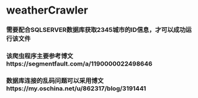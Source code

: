 # weatherCrawler
### 需要配合SQLSERVER数据库获取2345城市的ID信息，才可以成功运行该文件
### 该爬虫程序主要参考博文https://segmentfault.com/a/1190000022498646
### 数据库连接的乱码问题可以采用博文https://my.oschina.net/u/862317/blog/3191441
